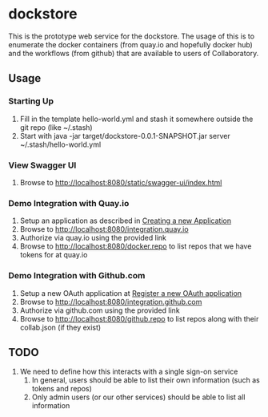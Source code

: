 # dockstore

This is the prototype web service for the dockstore. The usage of this is to enumerate the docker containers (from quay.io and hopefully docker hub) and the workflows (from github) that are available to users of Collaboratory.

## Usage

### Starting Up

1. Fill in the template hello-world.yml and stash it somewhere outside the git repo (like ~/.stash)
2. Start with java -jar target/dockstore-0.0.1-SNAPSHOT.jar server ~/.stash/hello-world.yml

### View Swagger UI

1. Browse to [http://localhost:8080/static/swagger-ui/index.html](http://localhost:8080/static/swagger-ui/index.html)

### Demo Integration with Quay.io

1. Setup an application as described in [Creating a new Application](http://docs.quay.io/api/)
2. Browse to [http://localhost:8080/integration.quay.io](http://localhost:8080/integration.quay.io)
3. Authorize via quay.io using the provided link
4. Browse to [http://localhost:8080/docker.repo](http://localhost:8080/docker.repo) to list repos that we have tokens for at quay.io

### Demo Integration with Github.com

1. Setup a new OAuth application at [Register a new OAuth application](https://github.com/settings/applications/new)
2. Browse to [http://localhost:8080/integration.github.com](http://localhost:8080/integration.github.com)
3. Authorize via github.com using the provided link
4. Browse to [http://localhost:8080/github.repo](http://localhost:8080/github.repo) to list repos along with their collab.json (if they exist)

## TODO

1. We need to define how this interacts with a single sign-on service
   1. In general, users should be able to list their own information (such as tokens and repos)
   2. Only admin users (or our other services) should be able to list all information  
